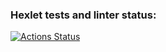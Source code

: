 ### Hexlet tests and linter status:
[![Actions Status](https://github.com/dserobabin/frontend-project-lvl4/actions/workflows/hexlet-check.yml/badge.svg)](https://github.com/dserobabin/frontend-project-lvl4/actions)